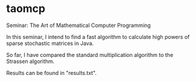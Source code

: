 taomcp
======

Seminar: The Art of Mathematical Computer Programming

In this seminar, I intend to find a fast algorithm to calculate high powers of sparse stochastic matrices in Java.

So far, I have compared the standard multiplication algorithm to the Strassen algorithm.

Results can be found in "results.txt".
